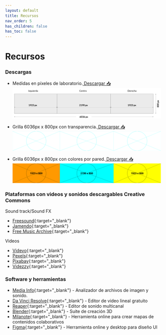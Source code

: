 ```yaml
---
layout: default
title: Recursos
nav_order: 5
has_children: false
has_toc: false
---
```


# Recursos

### Descargas

- Medidas en píxeles de laboratorio.<a href="../../assets/images/cotas_270.png" download> Descargar 📥</a> 
![alt text](/assets/images/cotas_270.png "Medidas en píxeles del laboratorio")  

<!-- - <a href="../../assets/grid_6036x800.png" download>Medidas en metros de laboratorio 📥</a> -->

- Grilla 6036px x 800px con transparencia.<a href="../../assets/images/grid_6036x800.png" download> Descargar 📥</a>  
![alt text](/assets/images/grid_6036x800.png "Medidas en píxeles del laboratorio")  

- Grilla 6036px x 800px con colores por pared.<a href="../../assets/images/grid_6036x800_colores.png" download> Descargar 📥</a>  
![alt text](/assets/images/grid_6036x800_colores.png "Medidas en píxeles del laboratorio")  


### Plataformas con videos y sonidos descargables Creative Commons

Sound track/Sound FX

- [Freesound](https://freesound.org){:target="_blank"}
- [Jamendo](https://www.jamendo.com){:target="_blank"}
- [Free Music Archive](https://freemusicarchive.org/curator/Creative_Commons){:target="_blank"}

Videos  

- [Videvo](https://www.videvo.net){:target="_blank"}
- [Pexels](https://www.pexels.com/){:target="_blank"}
- [Pixabay](https://pixabay.com/){:target="_blank"}
- [Videzzy](https://www.videezy.com/){:target="_blank"}

### Software y herramientas

- [Media Info](https://mediaarea.net/en/MediaInfo){:target="_blank"} - Analizador de archivos de imagen y sonido.
- [Da Vinci Resolve](https://www.blackmagicdesign.com/products/davinciresolve/){:target="_blank"} - Editor de video lineal gratuito
- [Reaper](https://www.reaper.fm/){:target="_blank"} - Editor de sonido multicanal
- [Blender](https://www.blender.org/){:target="_blank"} - Suite de creación 3D
- [Milanote](https://milanote.com/){:target="_blank"} - Herramienta online para crear mapas de contenidos colaborativos
- [Figma](https://www.figma.com/){:target="_blank"} - Herramienta online y desktop para diseño UI